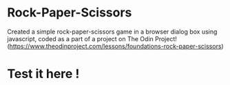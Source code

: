 # Rock-Paper-Scissors
Created a simple rock-paper-scissors game in a browser dialog box using javascript, coded as a part of a project on The Odin Project! (https://www.theodinproject.com/lessons/foundations-rock-paper-scissors)

# Test it here !
